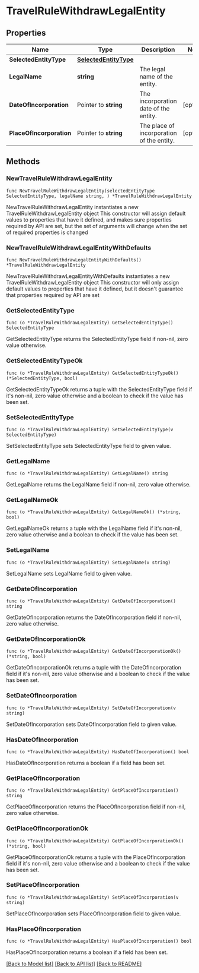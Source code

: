 # TravelRuleWithdrawLegalEntity

## Properties

Name | Type | Description | Notes
------------ | ------------- | ------------- | -------------
**SelectedEntityType** | [**SelectedEntityType**](SelectedEntityType.md) |  | 
**LegalName** | **string** | The legal name of the entity. | 
**DateOfIncorporation** | Pointer to **string** | The incorporation date of the entity. | [optional] 
**PlaceOfIncorporation** | Pointer to **string** | The place of incorporation of the entity. | [optional] 

## Methods

### NewTravelRuleWithdrawLegalEntity

`func NewTravelRuleWithdrawLegalEntity(selectedEntityType SelectedEntityType, legalName string, ) *TravelRuleWithdrawLegalEntity`

NewTravelRuleWithdrawLegalEntity instantiates a new TravelRuleWithdrawLegalEntity object
This constructor will assign default values to properties that have it defined,
and makes sure properties required by API are set, but the set of arguments
will change when the set of required properties is changed

### NewTravelRuleWithdrawLegalEntityWithDefaults

`func NewTravelRuleWithdrawLegalEntityWithDefaults() *TravelRuleWithdrawLegalEntity`

NewTravelRuleWithdrawLegalEntityWithDefaults instantiates a new TravelRuleWithdrawLegalEntity object
This constructor will only assign default values to properties that have it defined,
but it doesn't guarantee that properties required by API are set

### GetSelectedEntityType

`func (o *TravelRuleWithdrawLegalEntity) GetSelectedEntityType() SelectedEntityType`

GetSelectedEntityType returns the SelectedEntityType field if non-nil, zero value otherwise.

### GetSelectedEntityTypeOk

`func (o *TravelRuleWithdrawLegalEntity) GetSelectedEntityTypeOk() (*SelectedEntityType, bool)`

GetSelectedEntityTypeOk returns a tuple with the SelectedEntityType field if it's non-nil, zero value otherwise
and a boolean to check if the value has been set.

### SetSelectedEntityType

`func (o *TravelRuleWithdrawLegalEntity) SetSelectedEntityType(v SelectedEntityType)`

SetSelectedEntityType sets SelectedEntityType field to given value.


### GetLegalName

`func (o *TravelRuleWithdrawLegalEntity) GetLegalName() string`

GetLegalName returns the LegalName field if non-nil, zero value otherwise.

### GetLegalNameOk

`func (o *TravelRuleWithdrawLegalEntity) GetLegalNameOk() (*string, bool)`

GetLegalNameOk returns a tuple with the LegalName field if it's non-nil, zero value otherwise
and a boolean to check if the value has been set.

### SetLegalName

`func (o *TravelRuleWithdrawLegalEntity) SetLegalName(v string)`

SetLegalName sets LegalName field to given value.


### GetDateOfIncorporation

`func (o *TravelRuleWithdrawLegalEntity) GetDateOfIncorporation() string`

GetDateOfIncorporation returns the DateOfIncorporation field if non-nil, zero value otherwise.

### GetDateOfIncorporationOk

`func (o *TravelRuleWithdrawLegalEntity) GetDateOfIncorporationOk() (*string, bool)`

GetDateOfIncorporationOk returns a tuple with the DateOfIncorporation field if it's non-nil, zero value otherwise
and a boolean to check if the value has been set.

### SetDateOfIncorporation

`func (o *TravelRuleWithdrawLegalEntity) SetDateOfIncorporation(v string)`

SetDateOfIncorporation sets DateOfIncorporation field to given value.

### HasDateOfIncorporation

`func (o *TravelRuleWithdrawLegalEntity) HasDateOfIncorporation() bool`

HasDateOfIncorporation returns a boolean if a field has been set.

### GetPlaceOfIncorporation

`func (o *TravelRuleWithdrawLegalEntity) GetPlaceOfIncorporation() string`

GetPlaceOfIncorporation returns the PlaceOfIncorporation field if non-nil, zero value otherwise.

### GetPlaceOfIncorporationOk

`func (o *TravelRuleWithdrawLegalEntity) GetPlaceOfIncorporationOk() (*string, bool)`

GetPlaceOfIncorporationOk returns a tuple with the PlaceOfIncorporation field if it's non-nil, zero value otherwise
and a boolean to check if the value has been set.

### SetPlaceOfIncorporation

`func (o *TravelRuleWithdrawLegalEntity) SetPlaceOfIncorporation(v string)`

SetPlaceOfIncorporation sets PlaceOfIncorporation field to given value.

### HasPlaceOfIncorporation

`func (o *TravelRuleWithdrawLegalEntity) HasPlaceOfIncorporation() bool`

HasPlaceOfIncorporation returns a boolean if a field has been set.


[[Back to Model list]](../README.md#documentation-for-models) [[Back to API list]](../README.md#documentation-for-api-endpoints) [[Back to README]](../README.md)


